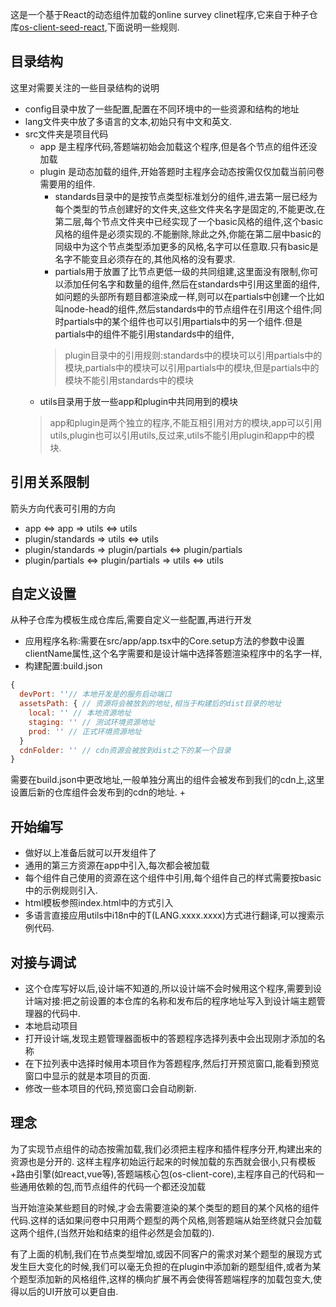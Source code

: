 这是一个基于React的动态组件加载的online survey clinet程序,它来自于种子仓库[os-client-seed-react](./),下面说明一些规则.

## 目录结构
这里对需要关注的一些目录结构的说明
+ config目录中放了一些配置,配置在不同环境中的一些资源和结构的地址
+ lang文件夹中放了多语言的文本,初始只有中文和英文.
+ src文件夹是项目代码
  + app 是主程序代码,答题端初始会加载这个程序,但是各个节点的组件还没加载
  + plugin 是动态加载的组件,开始答题时主程序会动态按需仅仅加载当前问卷需要用的组件.
    + standards目录中的是按节点类型标准划分的组件,进去第一层已经为每个类型的节点创建好的文件夹,这些文件夹名字是固定的,不能更改,在第二层,每个节点文件夹中已经实现了一个basic风格的组件,这个basic风格的组件是必须实现的.不能删除,除此之外,你能在第二层中basic的同级中为这个节点类型添加更多的风格,名字可以任意取.只有basic是名字不能变且必须存在的,其他风格的没有要求.
    + partials用于放置了比节点更低一级的共同组建,这里面没有限制,你可以添加任何名字和数量的组件,然后在standards中引用这里面的组件,如问题的头部所有题目都渲染成一样,则可以在partials中创建一个比如叫node-head的组件,然后standards中的节点组件在引用这个组件;同时partials中的某个组件也可以引用partials中的另一个组件.但是partials中的组件不能引用standards中的组件,
    > plugin目录中的引用规则:standards中的模块可以引用partials中的模块,partials中的模块可以引用partials中的模块,但是partials中的模块不能引用standards中的模块
  + utils目录用于放一些app和plugin中共同用到的模块
  > app和plugin是两个独立的程序,不能互相引用对方的模块,app可以引用utils,plugin也可以引用utils,反过来,utils不能引用plugin和app中的模块.

## 引用关系限制
箭头方向代表可引用的方向
+ app <=> app => utils <=> utils
+ plugin/standards => utils <=> utils
+ plugin/standards => plugin/partials <=> plugin/partials
+ plugin/partials <=> plugin/partials => utils <=> utils


## 自定义设置
从种子仓库为模板生成仓库后,需要自定义一些配置,再进行开发
+ 应用程序名称:需要在src/app/app.tsx中的Core.setup方法的参数中设置clientName属性,这个名字需要和是设计端中选择答题渲染程序中的名字一样,
+ 构建配置:build.json
```javascript
{
  devPort: ''// 本地开发是的服务启动端口
  assetsPath: { // 资源将会被放到的地址,相当于构建后的dist目录的地址
    local: '' // 本地资源地址
    staging: '' // 测试环境资源地址
    prod: '' // 正式环境资源地址
  }
  cdnFolder: '' // cdn资源会被放到dist之下的某一个目录
}
```
  

需要在build.json中更改地址,一般单独分离出的组件会被发布到我们的cdn上,这里设置后新的仓库组件会发布到的cdn的地址.
+ 

## 开始编写
+ 做好以上准备后就可以开发组件了
+ 通用的第三方资源在app中引入,每次都会被加载
+ 每个组件自己使用的资源在这个组件中引用,每个组件自己的样式需要按basic中的示例规则引入.
+ html模板参照index.html中的方式引入
+ 多语言直接应用utils中i18n中的T(LANG.xxxx.xxxx)方式进行翻译,可以搜索示例代码.

## 对接与调试
+ 这个仓库写好以后,设计端不知道的,所以设计端不会时候用这个程序,需要到设计端对接:把之前设置的本仓库的名称和发布后的程序地址写入到设计端主题管理器的代码中.
+ 本地启动项目
+ 打开设计端,发现主题管理器面板中的答题程序选择列表中会出现刚才添加的名称
+ 在下拉列表中选择时候用本项目作为答题程序,然后打开预览窗口,能看到预览窗口中显示的就是本项目的页面.
+ 修改一些本项目的代码,预览窗口会自动刷新.

## 理念
为了实现节点组件的动态按需加载,我们必须把主程序和插件程序分开,构建出来的资源也是分开的.
这样主程序初始运行起来的时候加载的东西就会很小,只有模板+路由引擎(如react,vue等),答题端核心包(os-client-core),主程序自己的代码和一些通用依赖的包,而节点组件的代码一个都还没加载

当开始渲染某些题目的时候,才会去需要渲染的某个类型的题目的某个风格的组件代码.这样的话如果问卷中只用两个题型的两个风格,则答题端从始至终就只会加载这两个组件,(当然开始和结束的组件必然是会加载的).

有了上面的机制,我们在节点类型增加,或因不同客户的需求对某个题型的展现方式发生巨大变化的时候,我们可以毫无负担的在plugin中添加新的题型组件,或者为某个题型添加新的风格组件,这样的横向扩展不再会使得答题端程序的加载包变大,使得以后的UI开放可以更自由.



